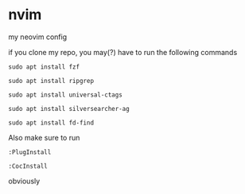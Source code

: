 # nvim

my neovim config

if you clone my repo, you may(?) have to run the following commands

`sudo apt install fzf`

`sudo apt install ripgrep`

`sudo apt install universal-ctags`

`sudo apt install silversearcher-ag`

`sudo apt install fd-find`

Also make sure to run 

`:PlugInstall`

`:CocInstall`

obviously
